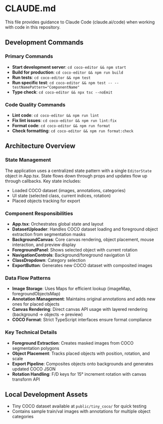 # CLAUDE.md

This file provides guidance to Claude Code (claude.ai/code) when working with code in this repository.

## Development Commands

### Primary Commands
- **Start development server**: `cd coco-editor && npm start`
- **Build for production**: `cd coco-editor && npm run build`
- **Run tests**: `cd coco-editor && npm test`
- **Run specific test**: `cd coco-editor && npm test -- --testNamePattern="ComponentName"`
- **Type check**: `cd coco-editor && npx tsc --noEmit`

### Code Quality Commands
- **Lint code**: `cd coco-editor && npm run lint`
- **Fix lint issues**: `cd coco-editor && npm run lint:fix`
- **Format code**: `cd coco-editor && npm run format`
- **Check formatting**: `cd coco-editor && npm run format:check`

## Architecture Overview

### State Management
The application uses a centralized state pattern with a single `EditorState` object in App.tsx. State flows down through props and updates flow up through callbacks. Key state includes:
- Loaded COCO dataset (images, annotations, categories)
- UI state (selected class, current indices, rotation)
- Placed objects tracking for export

### Component Responsibilities
- **App.tsx**: Orchestrates global state and layout
- **DatasetUploader**: Handles COCO dataset loading and foreground object extraction from segmentation masks
- **BackgroundCanvas**: Core canvas rendering, object placement, mouse interaction, and preview display
- **ForegroundPanel**: Shows selected object with current rotation
- **NavigationControls**: Background/foreground navigation UI
- **ClassDropdown**: Category selection
- **ExportButton**: Generates new COCO dataset with composited images

### Data Flow Patterns
- **Image Storage**: Uses Maps for efficient lookup (imageMap, foregroundObjectsMap)
- **Annotation Management**: Maintains original annotations and adds new ones for placed objects
- **Canvas Rendering**: Direct canvas API usage with layered rendering (background → objects → preview)
- **COCO Format**: Strict TypeScript interfaces ensure format compliance

### Key Technical Details
- **Foreground Extraction**: Creates masked images from COCO segmentation polygons
- **Object Placement**: Tracks placed objects with position, rotation, and scale
- **Export Pipeline**: Composites objects onto backgrounds and generates updated COCO JSON
- **Rotation Handling**: F/D keys for 15° increment rotation with canvas transform API

## Local Development Assets
- Tiny COCO dataset available at `public/tiny_coco/` for quick testing
- Contains sample train/val images with annotations for multiple object categories
